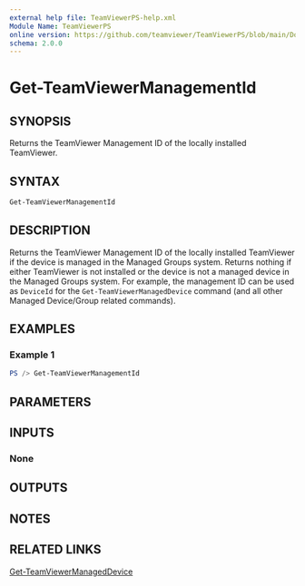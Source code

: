 ```yaml
---
external help file: TeamViewerPS-help.xml
Module Name: TeamViewerPS
online version: https://github.com/teamviewer/TeamViewerPS/blob/main/Docs/Cmdlets_help/Get-TeamViewerManagementId.md
schema: 2.0.0
---
```


# Get-TeamViewerManagementId

## SYNOPSIS

Returns the TeamViewer Management ID of the locally installed TeamViewer.

## SYNTAX

```powershell
Get-TeamViewerManagementId
```

## DESCRIPTION

Returns the TeamViewer Management ID of the locally installed TeamViewer if the
device is managed in the Managed Groups system.
Returns nothing if either TeamViewer is not installed or the device is not a
managed device in the Managed Groups system.
For example, the management ID can be used as `DeviceId` for the
`Get-TeamViewerManagedDevice` command (and all other Managed Device/Group
related commands). 

## EXAMPLES

### Example 1

```powershell
PS /> Get-TeamViewerManagementId
```

## PARAMETERS

## INPUTS

### None

## OUTPUTS

## NOTES

## RELATED LINKS

[Get-TeamViewerManagedDevice](Get-TeamViewerManagedDevice.md)
